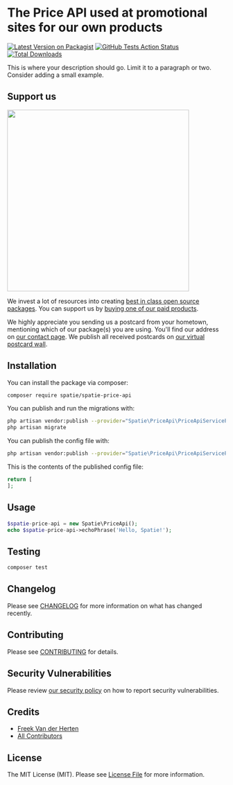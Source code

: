 # The Price API used at promotional sites for our own products

[![Latest Version on Packagist](https://img.shields.io/packagist/v/spatie/spatie-price-api.svg?style=flat-square)](https://packagist.org/packages/spatie/spatie-price-api)
[![GitHub Tests Action Status](https://img.shields.io/github/workflow/status/spatie/spatie-price-api/run-tests?label=tests)](https://github.com/spatie/spatie-price-api/actions?query=workflow%3Arun-tests+branch%3Amaster)
[![Total Downloads](https://img.shields.io/packagist/dt/spatie/spatie-price-api.svg?style=flat-square)](https://packagist.org/packages/spatie/spatie-price-api)


This is where your description should go. Limit it to a paragraph or two. Consider adding a small example.

## Support us

[<img src="https://github-ads.s3.eu-central-1.amazonaws.com/package-spatie-price-api-laravel.jpg?t=1" width="419px" />](https://spatie.be/github-ad-click/package-spatie-price-api-laravel)

We invest a lot of resources into creating [best in class open source packages](https://spatie.be/open-source). You can support us by [buying one of our paid products](https://spatie.be/open-source/support-us).

We highly appreciate you sending us a postcard from your hometown, mentioning which of our package(s) you are using. You'll find our address on [our contact page](https://spatie.be/about-us). We publish all received postcards on [our virtual postcard wall](https://spatie.be/open-source/postcards).

## Installation

You can install the package via composer:

```bash
composer require spatie/spatie-price-api
```

You can publish and run the migrations with:

```bash
php artisan vendor:publish --provider="Spatie\PriceApi\PriceApiServiceProvider" --tag="migrations"
php artisan migrate
```

You can publish the config file with:
```bash
php artisan vendor:publish --provider="Spatie\PriceApi\PriceApiServiceProvider" --tag="config"
```

This is the contents of the published config file:

```php
return [
];
```

## Usage

``` php
$spatie-price-api = new Spatie\PriceApi();
echo $spatie-price-api->echoPhrase('Hello, Spatie!');
```

## Testing

``` bash
composer test
```

## Changelog

Please see [CHANGELOG](CHANGELOG.md) for more information on what has changed recently.

## Contributing

Please see [CONTRIBUTING](.github/CONTRIBUTING.md) for details.

## Security Vulnerabilities

Please review [our security policy](../../security/policy) on how to report security vulnerabilities.

## Credits

- [Freek Van der Herten](https://github.com/freekmurze)
- [All Contributors](../../contributors)

## License

The MIT License (MIT). Please see [License File](LICENSE.md) for more information.

